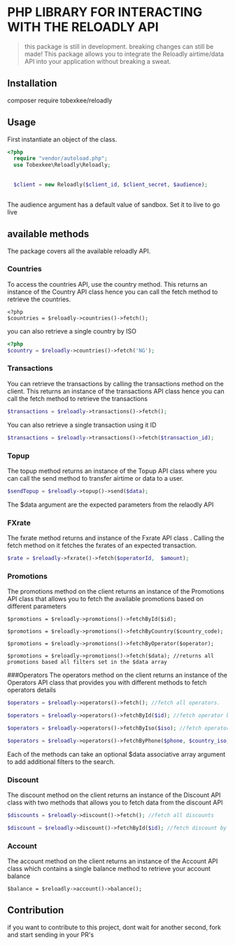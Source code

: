 # PHP LIBRARY FOR INTERACTING WITH THE RELOADLY API
> this package is still in development. breaking changes can still be made!
This package allows you to integrate the Reloadly airtime/data API into your application without breaking a sweat. 

## Installation
composer require tobexkee/reloadly


## Usage
  First instantiate an object of the class.
```php
<?php
  require "vendor/autoload.php";
  use Tobexkee\Reloadly\Reloadly;
  
  
  $client = new Reloadly($client_id, $client_secret, $audience);
  
```
  The audience argument has a default value of sandbox. Set it to live to go live

## available methods
The package covers all the available reloadly API. 
### Countries
To access the countries API, use the country method. This returns an instance of the Country
API class hence you can call the fetch method to retrieve the countries.
```
<?php
$countries = $reloadly->countries()->fetch();
```
you can also retrieve a single country by ISO
```php
<?php
$country = $reloadly->countries()->fetch('NG');
```
  
### Transactions 
You can retrieve the transactions by calling the transactions method on the client.
This returns an instance of the transactions API class hence you can call the fetch method to retrieve the transactions
```php
$transactions = $reloadly->transactions()->fetch();
```
You can also retrieve a single transaction using it ID
```php
$transactions = $reloadly->transactions()->fetch($transaction_id);
```

### Topup
The topup method returns an instance of the Topup API class where you can call the send method 
to transfer airtime or data to a user. 
```php
$sendTopup = $reloadly->topup()->send($data);
```
The $data argument are the expected parameters from the relaodly API

### FXrate
The fxrate method returns and instance of the Fxrate API class . Calling the fetch method on it 
fetches the fxrates of an expected transaction. 
```php
$rate = $reloadly->fxrate()->fetch($operatorId,  $amount);
```

### Promotions
The promotions method on the client returns an instance of the Promotions API class that allows you to fetch the available
promotions based on different parameters
```
$promotions = $reloadly->promotions()->fetchById($id);

$promotions = $reloadly->promotions()->fetchByCountry($country_code);

$promotions = $reloadly->promotions()->fetchByOperator($operator);

$promotions = $reloadly->promotions()->fetch($data); //returns all promotions based all filters set in the $data array

```

###Operators 
The operators method on the client returns an instance of the Operators API class
that provides you with different methods to fetch operators details

```php
$operators = $reloadly->operators()->fetch(); //fetch all operators.

$operators = $reloadly->operators()->fetchById($id); //fetch operator by ID 

$operators = $reloadly->operators()->fetchByIso($iso); //fetch operator by ISO

$operators = $reloadly->operators()->fetchByPhone($phone, $country_iso); //fetch operator by phone number

```
Each of the methods can take an optional $data associative array argument to add additional filters to the search.

### Discount 
The discount method on the client returns an instance of the Discount API class with two methods that allows you to fetch data from the discount API

```php
$discounts = $reloadly->discount()->fetch(); //fetch all discounts

$discount = $reloadly->discount()->fetchById($id); //fetch discount by ID

```

### Account
The account method on the client returns an instance of the Account API class which contains  a single balance method to retrieve your account balance
```
$balance = $reloadly->account()->balance();
```


## Contribution
if you want to contribute to this project, dont wait for another second, fork and start sending in your PR's 
